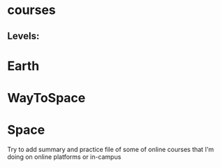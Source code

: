 # courses
## Levels:
# Earth
# WayToSpace
# Space

Try to add summary and practice file of some of online courses that I'm doing on online platforms or in-campus
